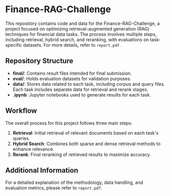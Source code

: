 # Finance-RAG-Challenge

This repository contains code and data for the Finance-RAG-Challenge, a project focused on optimizing retrieval-augmented generation (RAG) techniques for financial data tasks. The process involves multiple steps, including retrieval, hybrid search, and reranking, with evaluations on task-specific datasets. For more details, refer to `report.pdf`.

## Repository Structure

- **final/**: Contains result files intended for final submission.
- **eval/**: Holds evaluation datasets for validation purposes.
- **data/**: Stores data related to each task, including corpus and query files. Each task includes separate data for retrieval and rerank stages.
- **.ipynb**: Jupyter notebooks used to generate results for each task.

## Workflow

The overall process for this project follows three main steps:

1. **Retrieval**: Initial retrieval of relevant documents based on each task's queries.
2. **Hybrid Search**: Combines both sparse and dense retrieval methods to enhance relevance.
3. **Rerank**: Final reranking of retrieved results to maximize accuracy.

## Additional Information

For a detailed explanation of the methodology, data handling, and evaluation metrics, please refer to `report.pdf`.

